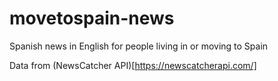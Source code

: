 # movetospain-news
Spanish news in English for people living in or moving to Spain

Data from (NewsCatcher API)[https://newscatcherapi.com/]
